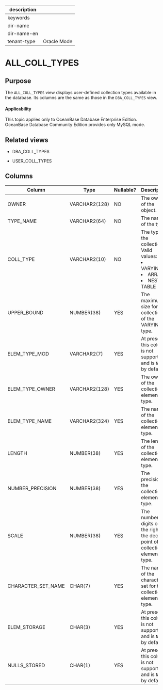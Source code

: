 | description ||
|---|---|
| keywords ||
| dir-name ||
| dir-name-en ||
| tenant-type | Oracle Mode |

# ALL_COLL_TYPES

## Purpose

The `ALL_COLL_TYPES` view displays user-defined collection types available in the database. Its columns are the same as those in the `DBA_COLL_TYPES` view.

<main id="notice" >
    <h4>Applicability</h4>
    <p>This topic applies only to OceanBase Database Enterprise Edition. OceanBase Database Community Edition provides only MySQL mode. </p>
  </main>

## Related views

* DBA_COLL_TYPES

* USER_COLL_TYPES

## Columns

| **Column** | **Type** | **Nullable?** | **Description** |
|--------------------|---------------|----------------|---------------------------------------------|
| OWNER | VARCHAR2(128) | NO | The owner of the object. |
| TYPE_NAME | VARCHAR2(64) | NO | The name of the type. |
| COLL_TYPE | VARCHAR2(10) | NO | The type of the collection. Valid values: <li> VARYING   <li> ARRAY   <li> NESTED TABLE |
| UPPER_BOUND | NUMBER(38) | YES | The maximum size for collections of the VARYING type. |
| ELEM_TYPE_MOD | VARCHAR2(7) | YES | At present, this column is not supported and is `NULL` by default. |
| ELEM_TYPE_OWNER | VARCHAR2(128) | YES | The owner of the collection element type. |
| ELEM_TYPE_NAME | VARCHAR2(324) | YES | The name of the collection element type. |
| LENGTH | NUMBER(38) | YES | The length of the collection element type. |
| NUMBER_PRECISION | NUMBER(38) | YES | The precision of the collection element type. |
| SCALE | NUMBER(38) | YES | The number of digits on the right of the decimal point of the collection element type. |
| CHARACTER_SET_NAME | CHAR(7) | YES | The name of the character set for the collection element type. |
| ELEM_STORAGE | CHAR(3) | YES | At present, this column is not supported and is `NULL` by default. |
| NULLS_STORED | CHAR(1) | YES | At present, this column is not supported and is `NULL` by default. |
